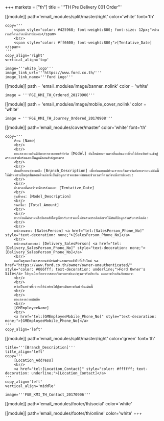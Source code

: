 +++
markets = ["th"]
title = '''TH Pre Delivery 001 Order'''

[[module]]
path='email_modules/split/master/right'
color='white'
font='th'

	copy='''
		<span style="color: #425968; font-weight:800; font-size: 12px;">ช่วงเวลาที่คาดว่าจะมีการส่งมอบ</span>
		<br/>
		<span style="color: #ff6600; font-weight:800;">[Tentative_Date]</span>
	'''
	copy_align='right'
	vertical_align='top'

	image='''white_logo'''
	image_link_url='''https://www.ford.co.th/'''
	image_link_name='''Ford Logo'''

[[module]]
path = 'email_modules/image/banner_nolink'
color = 'white'

	image = '''FGE_KMI_TH_Ordered_20170906'''

[[module]]
path = 'email_modules/image/mobile_cover_nolink'
color = 'white'

	image = '''FGE_KMI_TH_Journey_Ordered_20170908'''

[[module]]
path='email_modules/cover/master'
color='white'
font='th'

	copy='''
		เรียน [Name]
		<br/>
		<br/>
		ขอแสดงความยินดีกับการจองรถยนต์ฟอร์ด [Model] คันใหม่ของท่านเราตื่นเต้นมากที่จะได้ต้อนรับท่านเข้าสู่ครอบครัวฟอร์ดและเป็นลูกค้าคนสำคัญของเรา
		<br/>
		<br/>
		ก่อนที่รถยนต์จะมาถึง [Branch_Description] เพื่อส่งมอบแก่ท่านเราจะแจ้งการจัดส่งของรถยนต์คันนี้ให้ท่านทราบในทุกขั้นตอนด้านล่างนี้เป็นข้อมูลการจองของท่านและช่วงเวลาที่คาดว่าจะมีการส่งมอบ:
		<br/>
		<br/>
		ช่วงเวลาที่คาดว่าจะมีการส่งมอบ: [Tentative_Date]
		<br/>
		รุ่นที่จอง: [Model_Description]
		<br/>
		ราคาซื้อ: [Total_Amount]
		<br/>
		<br/>
		หากท่านมีคำถามหรือข้อสงสัยใดๆเกี่ยวกับการจองนี้ท่านสามารถติดต่อเราได้ทันทีข้อมูลสำหรับการติดต่อ:
		<br/>
		<br/>
		พนักงานขาย: [SalesPerson] <a href="tel:[SalesPerson_Phone_No]" style="text-decoration: none;">[SalesPerson_Phone_No]</a>
		<br/>
		พนักงานส่งมอบรถ: [Delivery_SalesPerson] <a href="tel:[Delivery_SalesPerson_Phone_No]" style="text-decoration: none;">[Delivery_SalesPerson_Phone_No]</a>
		<br/>
		และในฐานะเจ้าของรถยนต์ฟอร์ดท่านสามารถเข้าไปที่เว็บไซต์ <a href="https://www.ford.co.th/owner/owner-unauthenticated/" style="color: #006fff; text-decoration: underline;">Ford Owner's Site</a> ได้ทุกเมื่อเพื่อตรวจสอบบริการการซ่อมบำรุงการรับประกัน และการประกันภัยของเรา
		<br/>
		<br/>
		หวังเป็นอย่างยิ่งว่าจะได้นำท่านไปสู่การเดินทางอันน่าตื่นเต้นนี้
		<br/>
		<br/>
		ขอแสดงความนับถือ
		<br/>
		[GMEmployeeName]
		<br/>
		<a href="tel:[GMEmployeeMobile_Phone_No]" style="text-decoration: none;">[GMEmployeeMobile_Phone_No]</a>
	'''
	copy_align='left'

[[module]]
path='email_modules/split/master/right'
color='green'
font='th'

	title='''[Branch_Description]'''
	title_align='left'
	copy='''
		[Location_Address]
		<br/>
		<a href="tel:[Location_Contact]" style="color: #ffffff; text-decoration: underline;">[Location_Contact]</a>
	'''
	copy_align='left'
	vertical_align='middle'

	image='''FGE_KMI_TH_Contact_20170906'''

[[module]]
path='email_modules/footer/th/social'
color='white'

[[module]]
path='email_modules/footer/th/online'
color='white'
+++